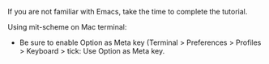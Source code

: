 If you are not familiar with Emacs, take the time to complete the tutorial.


Using mit-scheme on Mac terminal:
- Be sure to enable Option as Meta key (Terminal > Preferences > Profiles > Keyboard > tick: Use Option as Meta key.


